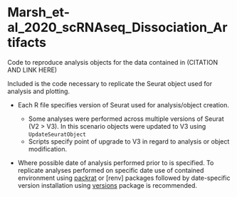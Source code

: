 # Marsh_et-al_2020_scRNAseq_Dissociation_Artifacts
Code to reproduce analysis objects for the data contained in (CITATION AND LINK HERE)

Included is the code necessary to replicate the Seurat object used for analysis and plotting.
- Each R file specifies version of Seurat used for analysis/object creation.
    - Some analyses were performed across multiple versions of Seurat (V2 > V3).  In this scenario objects were updated to V3 using `UpdateSeuratObject`
    - Scripts specify point of upgrade to V3 in regard to analysis or object modification.

- Where possible date of analysis performed prior to is specified.  To replicate analyses performed on specific date use of contained environment using [packrat](https://cran.r-project.org/web/packages/packrat/index.html) or [renv] packages followed by date-specific version installation using [versions](https://cran.r-project.org/web/packages/versions/index.html) package is recommended.
